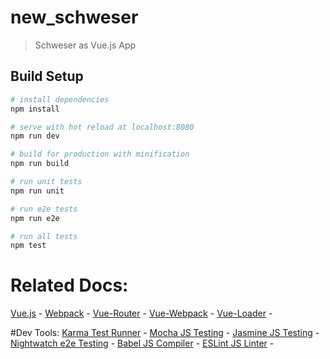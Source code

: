 # new_schweser

> Schweser as Vue.js App

## Build Setup

``` bash
# install dependencies
npm install

# serve with hot reload at localhost:8080
npm run dev

# build for production with minification
npm run build

# run unit tests
npm run unit

# run e2e tests
npm run e2e

# run all tests
npm test
```

# Related Docs:
[Vue.js](http://vuejs.org/guide/) - 
[Webpack](https://webpack.github.io/docs/what-is-webpack.html) - 
[Vue-Router](http://vuejs.github.io/vue-router/en/index.html) - 
[Vue-Webpack](https://github.com/vuejs-templates/webpack) - 
[Vue-Loader](http://vuejs.github.io/vue-loader) - 

#Dev Tools:
[Karma Test Runner](https://karma-runner.github.io/0.13/index.html) - 
[Mocha JS Testing](https://mochajs.org/) - 
[Jasmine JS Testing](http://jasmine.github.io/2.4/introduction.html) - 
[Nightwatch e2e Testing](http://nightwatchjs.org/) - 
[Babel JS Compiler](https://babeljs.io/) - 
[ESLint JS Linter](http://eslint.org/) -
